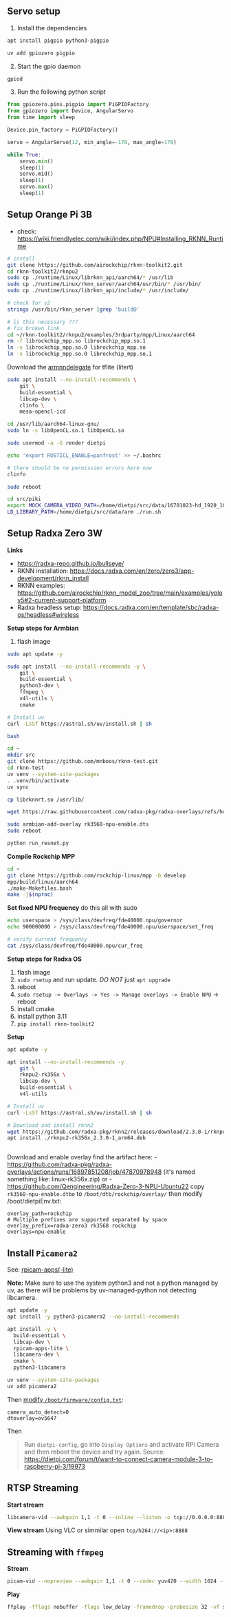 ## Servo setup

1. Install the dependencies
```bash
apt install pigpio python3-pigpio

uv add gpiozero pigpio
```

2. Start the gpio daemon
```bash
gpiod
```

3. Run the following python script

```python
from gpiozero.pins.pigpio import PiGPIOFactory
from gpiozero import Device, AngularServo
from time import sleep

Device.pin_factory = PiGPIOFactory()

servo = AngularServo(12, min_angle=-170, max_angle=170)

while True:
    servo.min()
    sleep(1)
    servo.mid()
    sleep(1)
    servo.max()
    sleep(1)

```
## Setup Orange Pi 3B

- check: https://wiki.friendlyelec.com/wiki/index.php/NPU#Installing_RKNN_Runtime
```bash
# install
git clone https://github.com/airockchip/rknn-toolkit2.git
cd rknn-toolkit2/rknpu2
sudo cp ./runtime/Linux/librknn_api/aarch64/* /usr/lib
sudo cp ./runtime/Linux/rknn_server/aarch64/usr/bin/* /usr/bin/
sudo cp ./runtime/Linux/librknn_api/include/* /usr/include/

# check for v2
strings /usr/bin/rknn_server |grep 'build@'

# is this necessary ???
# fix broken link
cd ~/rknn-toolkit2/rknpu2/examples/3rdparty/mpp/Linux/aarch64
rm -f librockchip_mpp.so librockchip_mpp.so.1
ln -s librockchip_mpp.so.0 librockchip_mpp.so
ln -s librockchip_mpp.so.0 librockchip_mpp.so.1
```

Download the [armnndelegate](https://github.com/ARM-software/armnn/releases) for tflite (litert)

```bash
sudo apt install --no-install-recommends \
    git \
    build-essential \
    libcap-dev \
    clinfo \
    mesa-opencl-icd

cd /usr/lib/aarch64-linux-gnu/
sudo ln -s libOpenCL.so.1 libOpenCL.so

sudo usermod -a -G render dietpi

echo 'export RUSTICL_ENABLE=panfrost' >> ~/.bashrc

# there should be no permission errors here now
clinfo

sudo reboot

cd src/piki
export MOCK_CAMERA_VIDEO_PATH=/home/dietpi/src/data/16701023-hd_1920_1080_60fps.mp4
LD_LIBRARY_PATH=/home/dietpi/src/data/arm ./run.sh
```

## Setup Radxa Zero 3W

**Links**
- https://radxa-repo.github.io/bullseye/
- RKNN installation: https://docs.radxa.com/en/zero/zero3/app-development/rknn_install
- RKNN examples: https://github.com/airockchip/rknn_model_zoo/tree/main/examples/yolov5#2-current-support-platform
- Radxa headless setup: https://docs.radxa.com/en/template/sbc/radxa-os/headless#wireless

**Setup steps for Armbian**
1. flash image

```bash
sudo apt update -y

sudo apt install --no-install-recommends -y \
    git \
    build-essential \
    python3-dev \
    ffmpeg \
    v4l-utils \
    cmake

# Install uv
curl -LsSf https://astral.sh/uv/install.sh | sh

bash

cd ~
mkdir src
git clone https://github.com/mnboos/rknn-test.git
cd rknn-test
uv venv --system-site-packages
. .venv/bin/activate
uv sync

cp librknnrt.so /usr/lib/

wget https://raw.githubusercontent.com/radxa-pkg/radxa-overlays/refs/heads/main/arch/arm64/boot/dts/rockchip/overlays/rk3568-npu-enable.dts

sudo armbian-add-overlay rk3568-npu-enable.dts
sudo reboot

python run_resnet.py
```
**Compile Rockchip MPP**
```bash
cd ~
git clone https://github.com/rockchip-linux/mpp -b develop
mpp/build/linux/aarch64
./make-Makefiles.bash
make -j$(nproc)
```

**Set fixed NPU frequency**
do this all with sudo
```bash
echo userspace > /sys/class/devfreq/fde40000.npu/governor
echo 900000000 > /sys/class/devfreq/fde40000.npu/userspace/set_freq

# verify current frequency
cat /sys/class/devfreq/fde40000.npu/cur_freq
```

**Setup steps for Radxa OS**
1. flash image
2. `sudo rsetup` and run update. *DO NOT* just `apt upgrade`
3. reboot
4. `sudo rsetup -> Overlays -> Yes -> Manage overlays -> Enable NPU` -> reboot
5. install cmake
6. install python 3.11
7. `pip install rknn-toolkit2`

**Setup**
```bash
apt update -y

apt install --no-install-recommends -y
    git \
    rknpu2-rk356x \
    libcap-dev \
    build-essential \
    v4l-utils

# Install uv
curl -LsSf https://astral.sh/uv/install.sh | sh

# Download and install rknn2
wget https://github.com/radxa-pkg/rknn2/releases/download/2.3.0-1/rknpu2-rk356x_2.3.0-1_arm64.deb
apt install ./rknpu2-rk356x_2.3.0-1_arm64.deb



```
Download and enable overlay
find the artifact here: 
    - https://github.com/radxa-pkg/radxa-overlays/actions/runs/16897851208/job/47870978948 (it's named something like: linux-rk356x.zip)
    or
    - https://github.com/Qengineering/Radxa-Zero-3-NPU-Ubuntu22
copy `rk3568-npu-enable.dtbo` to `/boot/dtb/rockchip/overlay/`
then modify /boot/dietpiEnv.txt: 

```
overlay_path=rockchip
# Multiple prefixes are supported separated by space
overlay_prefix=radxa-zero3 rk3568 rockchip
overlays=npu-enable
```


## Install `Picamera2`

See: [rpicam-apps(-lite)](https://www.raspberrypi.com/documentation/computers/camera_software.html#install-libcamera-and-rpicam-apps)

**Note:** Make sure to use the system python3 and not a python managed by uv, as there will be problems by uv-managed-python not detecting libcamera.

```bash
apt update -y
apt install -y python3-picamera2 --no-install-recommends

apt install -y \
  build-essential \
  libcap-dev \
  rpicam-apps-lite \
  libcamera-dev \
  cmake \
  python3-libcamera

uv venv --system-site-packages
uv add picamera2
```

Then [modify `/boot/firmware/config.txt`](https://www.waveshare.com/wiki/RPi_Camera_(H)): 
```
camera_auto_detect=0
dtoverlay=ov5647
```

Then

> Run `dietpi-config`, go into `Display Options` and activate RPi Camera and then reboot the device and try again.
Source: https://dietpi.com/forum/t/want-to-connect-camera-module-3-to-raspberry-pi-3/19973


## RTSP Streaming

**Start stream**
```bash
libcamera-vid --awbgain 1,1 -t 0 --inline --listen -o tcp://0.0.0.0:8888
```

**View stream**
Using VLC or simmilar open `tcp/h264://<ip>:8888` 

## Streaming with `ffmpeg`

**Stream**
```bash
picam-vid --nopreview --awbgain 1,1 -t 0 --codec yuv420 --width 1024 --height 768 --framerate 30 -o - | ffmpeg -f rawvideo -pix_fmt yuv420p -s 1024x768 -r 30 -i - -c:v h264_v4l2m2m -b:v 2000k -f mpegts -fflags flush_packets -preset ultrafast -tune zerolatency udp://192.168.1.148:8888
```

**Play**
```bash
ffplay -fflags nobuffer -flags low_delay -framedrop -probesize 32 -vf setpts=0 udp://192.168.1.149:8888
```































